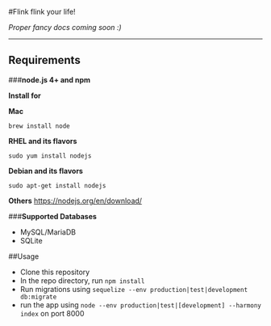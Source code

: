 #Flink
flink your life!

*Proper fancy docs coming soon :)*

-------------------------------------------

## Requirements
###**node.js 4+ and npm**

**Install for**

**Mac**
```
brew install node
```
**RHEL and its flavors**
```
sudo yum install nodejs
```
**Debian and its flavors**
```
sudo apt-get install nodejs
```
**Others**
https://nodejs.org/en/download/

###**Supported Databases**
- MySQL/MariaDB
- SQLite

##Usage

- Clone this repository
- In the repo directory, run ``` npm install ```
- Run migrations using ``` sequelize --env production|test|development db:migrate ```
- run the app using ``` node --env production|test|[development] --harmony index ``` on port 8000
